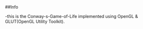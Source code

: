 ##Info

-this is the Conway-s-Game-of-Life implemented using OpenGL & GLUT(OpenGL Utility Toolkit).
